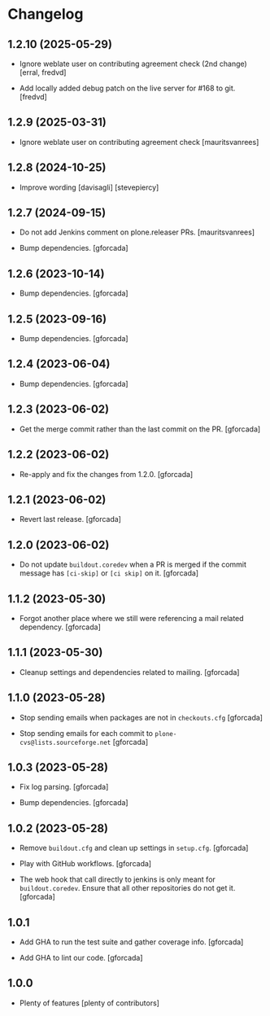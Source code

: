 # Changelog

## 1.2.10 (2025-05-29)

- Ignore weblate user on contributing agreement check (2nd change) [erral, fredvd]

- Add locally added debug patch on the live server for #168 to git. [fredvd]

## 1.2.9 (2025-03-31)

- Ignore weblate user on contributing agreement check [mauritsvanrees]

## 1.2.8 (2024-10-25)

- Improve wording [davisagli] [stevepiercy]

## 1.2.7 (2024-09-15)

- Do not add Jenkins comment on plone.releaser PRs.
  [mauritsvanrees]

- Bump dependencies.
  [gforcada]

## 1.2.6 (2023-10-14)

- Bump dependencies.
  [gforcada]

## 1.2.5 (2023-09-16)

- Bump dependencies.
  [gforcada]

## 1.2.4 (2023-06-04)

- Bump dependencies.
  [gforcada]

## 1.2.3 (2023-06-02)

- Get the merge commit rather than the last commit on the PR.
  [gforcada]

## 1.2.2 (2023-06-02)

- Re-apply and fix the changes from 1.2.0.
  [gforcada]

## 1.2.1 (2023-06-02)

- Revert last release.
  [gforcada]

## 1.2.0 (2023-06-02)

- Do not update `buildout.coredev` when a PR is merged
  if the commit message has `[ci-skip]` or `[ci skip]` on it.
  [gforcada]

## 1.1.2 (2023-05-30)

- Forgot another place where we still were referencing a mail related dependency.
  [gforcada]

## 1.1.1 (2023-05-30)

- Cleanup settings and dependencies related to mailing.
  [gforcada]

## 1.1.0 (2023-05-28)

- Stop sending emails when packages are not in `checkouts.cfg`
  [gforcada]

- Stop sending emails for each commit to `plone-cvs@lists.sourceforge.net`
  [gforcada]

## 1.0.3 (2023-05-28)

- Fix log parsing.
  [gforcada]

- Bump dependencies.
  [gforcada]

## 1.0.2 (2023-05-28)

- Remove `buildout.cfg` and clean up settings in `setup.cfg`.
  [gforcada]

- Play with GitHub workflows.
  [gforcada]

- The web hook that call directly to jenkins is only meant for `buildout.coredev`.
  Ensure that all other repositories do not get it.
  [gforcada]

## 1.0.1

- Add GHA to run the test suite and gather coverage info.
  [gforcada]

- Add GHA to lint our code.
  [gforcada]

## 1.0.0

- Plenty of features
  [plenty of contributors]
